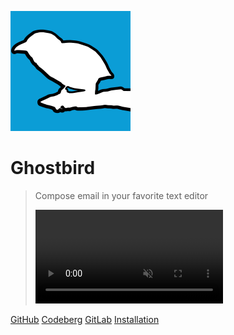
![logo](./ext/blue.svg)

# Ghostbird

> Compose email in your favorite text editor
>
> <video alt="logo" src="https://github.com/user-attachments/assets/150ef991-10b8-45e2-bb2c-690f1b45a7ea" controls muted style="max-width: min(30rem, 90vw)">

[GitHub](https://github.com/exteditor/ghostbird/#readme)
[Codeberg](https://codeberg.org/exteditor/ghostbird#readme)
[GitLab](https://gitlab.com/exteditor/ghostbird#readme)
[Installation](#installation)
